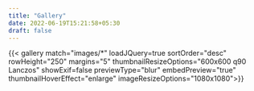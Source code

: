 ```yaml
---
title: "Gallery"
date: 2022-06-19T15:21:58+05:30
draft: false
---
```


{{< gallery match="images/*" loadJQuery=true sortOrder="desc" rowHeight="250" margins="5" thumbnailResizeOptions="600x600 q90 Lanczos" showExif=false previewType="blur" embedPreview="true" thumbnailHoverEffect="enlarge" imageResizeOptions="1080x1080">}}
